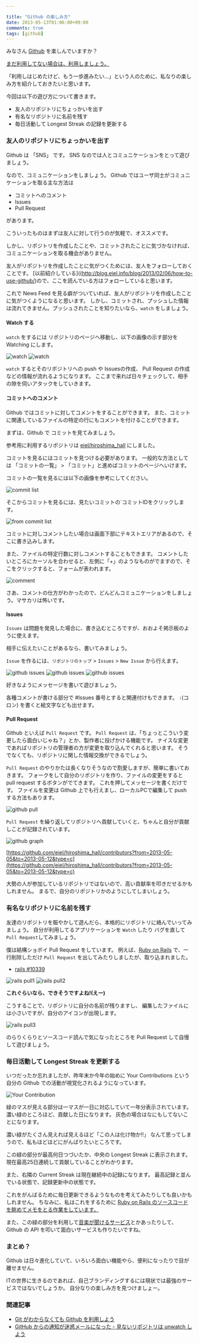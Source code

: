 ```yaml
---

title: "Github の楽しみ方"
date: 2013-05-13T01:06:00+09:00
comments: true
tags: [github]
---
```


みなさん [Github](https://github.com/) を楽しんでいますか？

[まだ利用してない場合は、利用しましょう。](http://blog.eiel.info/blog/2013/02/06/how-to-use-github/)

「利用しはじめたけど、もう一歩進みたい…」という人のために、私なりの楽しみ方を紹介しておきたいと思います。

今回は以下の遊び方について書きます。

* 友人のリポジトリにちょっかいを出す
* 有名なリポジトリに名前を残す
* 毎日活動して Longest Streak の記録を更新する

### 友人のリポジトリにちょっかいを出す

Github は 「SNS」 です。
SNS なのでは人とコミュニケーションをとって遊びましょう。

なので、コミュニケーションをしましょう。
Github ではユーザ同士がコミュニケーションを取る主な方法は

* コミットへのコメント
* Issues
* Pull Request

があります。


こういったものはまずは友人に対して行うのが気軽で、オススメです。

しかし、リポジトリを作成したことや、コミットされたことに気づかなければ、コミュニケーションを取る機会がありません。

友人がリポジトリを作成したことに気がつくためには、友人をフォローしておくことです。
[以前紹介している]((http://blog.eiel.info/blog/2013/02/06/how-to-use-github/)ので、ここを読んでいる方はフォローしていると思います。

これで News Feed を見る癖がついていれば、友人がリポジトリを作成したことに気がつくようになると思います。
しかし、コミットされ、プッシュした情報は流れてきません。プッシュされたことを知りたいなら、`watch` をしましょう。

#### Watch する

`watch` をするには リポジトリのページへ移動し、以下の画像の示す部分を Watching にします。

![watch](/images/github-watch.png)
![watch](/images/github-watch-zoom.png)

`watch` するとそのリポジトリへの push や Issuesの作成、 Pull Request の作成などの情報が流れるようになります。
ここまで来れば日々チェックして、相手の隙を伺いアタックをしていきます。

#### コミットへのコメント

Github ではコミットに対してコメントをすることができます。
また、コミットに関連しているファイルの特定の行にもコメントを付けることができます。

まずは、Github で コミットを見てみましょう。

参考用に利用するリポジトリは [eiel/hiroshima_hall](https://github.com/eiel/hiroshima_hall) にしました。

コミットを見るにはコミットを見つける必要があります。
一般的な方法としては 「コミットの一覧」 > 「コミット」と進めばコミットのページへいけます。

コミットの一覧を見るには以下の画像を参考にしてください。

![commit list](/images/commit-list.png)

そこからコミットを見るには、見たいコミットの`コミットIDをクリックします。

![from commit list](/images/from-commit-list.png)

コミットに対しコメントしたい場合は画面下部にテキストエリアがあるので、そこに書き込みします。

また、ファイルの特定行数に対しコメントすることもできます。
コメントしたいところにカーソルを合わせると、左側に「+」のようなものがでますので、そこをクリックすると、フォームが表われます。

![comment](/images/github-comment.png)

さあ、コメントの仕方がわかったので、どんどんコミュニケーションをしましょう。マサカリは怖いです。

#### Issues

`Issues` は問題を発見した場合に、書き込むところですが、おおよそ掲示板のように使えます。

相手に伝えたいことがあるなら、書いてみましょう。

`Issue` を作るには、`リポジトリのトップ` > `Issues` > `New Issue` から行えます。

![github issues](/images/github-issues.png)
![github issues](/images/github-issue2.png)
![github issues](/images/github-issue3.png)

好きなようにメッセージを書いて遊びましょう。

各種コメントが書ける部分で #Issues 番号とすると関連付けもできます。
`:`(コロン) を書くと絵文字なども出せます。

#### Pull Request

Github といえば `Pull Request` です。
`Pull Request` は、「ちょっとこういう変更したら面白いじゃね？」とか、製作者に投げかける機能です。
ナイスな変更であればリポジトリの管理者の方が変更を取り込んでくれると思います。
そうでなくても、リポジトリに関した情報交換ができるでしょう。

`Pull Request` のやりかたは長くなりそうなので割愛しますが、簡単に書いておきます。
フォークをして自分のリポジトリを作り、ファイルの変更をすると pull request するボタンがでてきます。
これを押してメッセージを書くだけです。
ファイルを変更は Github 上でも行えまし、ローカルPCで編集して push する方法もあります。

![github pull](/images/github-pull.png)

`Pull Request` を繰り返してリポジトリへ貢献していくと、ちゃんと自分が貢献しことが記録されています。

![github graph](/images/github-graph.png)

[https://github.com/eiel/hiroshima_hall/contributors?from=2013-05-05&to=2013-05-12&type=c](https://github.com/eiel/hiroshima_hall/contributors?from=2013-05-05&to=2013-05-12&type=c)

大勢の人が参加しているリポジトリではないので、高い貢献率を叩きだせるかもしれません。
まるで、自分のリポジトリかのようにしてしまいしょう。


### 有名なリポジトリに名前を残す

友達のリポジトリを賑やかして遊んだら、本格的にリポジトリに絡んでいってみましょう。
自分が利用してるアプリケーションを `Watch` したり バグを直して `Pull Request`してみましょう。

僕は結構ショボイ Pull Request をしています。
例えば、[Ruby on Rails](https://github.com/rails/rails) で、一行削除しただけ `Pull Request` を出してみたりしましたが、取り込まれました。

* [rails #10339](https://github.com/rails/rails/pull/10339)

![rails pull1](/images/rails-pull1.png)
![rails pull2](/images/rails-pull2.png)

**これぐらいなら、できそうですよね!(えー)**

こうすることで、リポジトリに自分の名前が残りますし、
編集したファイルには小さいですが、自分のアイコンが出現します。

![rails pull3](/images/rails-pull3.png)

のらりくらりとソースコード読んで気になったところを Pull Request して自慢して遊びましょう。

### 毎日活動して Longest Streak を更新する

いつだったか忘れましたが、昨年末か今年の始めに Your Contributions という 自分の Github での活動が視覚化されるようになっています。

![Your Contribution](/images/github-contribution.png)

緑のマスが見える部分は一マスが一日に対応していて一年分表示されています。
濃い緑のところほど、貢献した日になります。
灰色の場合はなにもしてないことになります。

濃い緑がたくさん見えれば見えるほど「この人は化け物か!!」 なんて思ってしまうので、私もほどほどにがんばりたいところです。

この緑の部分が最高何日つづいたか、中央の Longest Streak に表示されます。
現在最高25日連続して貢献していることがわかります。

また、右隣の Current Streak は現在継続中の記録になります。
最高記録と並んでいる状態で、記録更新中の状態です。

これをがんばるために毎日更新できるようなものを考えてみたりしても良いかもしれません。
ちなみに、私はこれをするために [Ruby on Rails のソースコードを眺めてメモをとる作業をしています。](https://github.com/eiel/railsdoc.eiel.info/commits/master)

また、この緑の部分を利用して[音楽が聞けるサービス](http://song-of-github.herokuapp.com/?username=eiel)とかあったりして、Github の API を叩いて面白いサービスも作りたいですね。

### まとめ？

Github は日々進化していて、いろいろ面白い機能やら、便利になったりで目が離せません。

ITの世界に生きるのであれば、自己ブランディングするには現状では最強のサービスではないでしょうか。
自分なりの楽しみ方を見つけましょー。


### 関連記事

* [Git がわからなくても Github を利用しよう](/blog/2013/02/06/how-to-use-github/)
* [GitHub からの通知が迷惑メールになった - 見ないリポジトリは unwatch しよう](/blog/2013/11/21/github-notifications-is-not-spam/)
